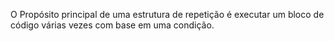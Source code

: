 O Propósito principal de uma estrutura de repetição é executar um bloco de código várias vezes com base em uma condição.